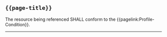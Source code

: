 ## <code>{{page-title}}</code>

The resource being referenced SHALL conform to the {{pagelink:Profile-Condition}}.

---
